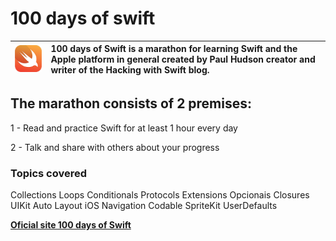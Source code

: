 # 100 days of swift 

![Swift logo](Resources/logo.png) | 100 days of Swift is a marathon for learning Swift and the Apple platform in general created by Paul Hudson creator and writer of the Hacking with Swift blog.
:--------- | :------

 ## **The marathon consists of 2 premises:**

1 - Read and practice Swift for at least 1 hour every day

2 - Talk and share with others about your progress

### **Topics covered**

Collections
Loops
Conditionals
Protocols
Extensions
Opcionais
Closures
UIKit
Auto Layout
iOS Navigation
Codable
SpriteKit
UserDefaults


[**Oficial site 100 days of Swift**](https://www.hackingwithswift.com/100)



